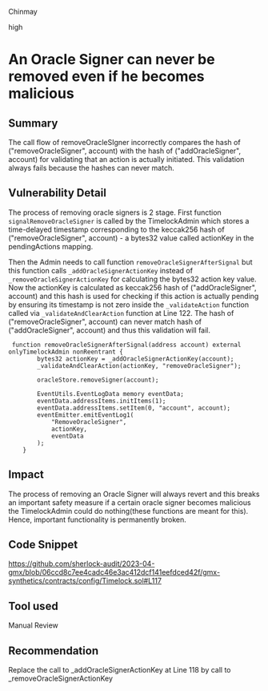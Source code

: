 Chinmay

high

# An Oracle Signer can never be removed even if he becomes malicious

## Summary
The call flow of removeOracleSIgner incorrectly compares the hash of ("removeOracleSigner", account) with the hash of ("addOracleSigner", account) for validating that an action is actually initiated. This validation always fails because the hashes can never match. 

## Vulnerability Detail
The process of removing oracle signers is 2 stage. First function ```signalRemoveOracleSigner``` is called by the TimelockAdmin which stores a time-delayed timestamp corresponding to the keccak256 hash of ("removeOracleSigner", account) - a bytes32 value called actionKey in the pendingActions mapping. 

Then the Admin needs to call function ```removeOracleSignerAfterSignal``` but this function calls ```_addOracleSignerActionKey``` instead of ```_removeOracleSignerActionKey``` for calculating the bytes32 action key value. Now the actionKey is calculated as keccak256 hash of ("addOracleSigner", account) and this hash is used for checking if this action is actually pending by ensuring its timestamp is not zero inside the ```_validateAction``` function called via ```_validateAndClearAction``` function at Line 122. The hash of ("removeOracleSigner", account) can never match hash of ("addOracleSigner", account) and thus this validation will fail.

```solidity
 function removeOracleSignerAfterSignal(address account) external onlyTimelockAdmin nonReentrant {
        bytes32 actionKey = _addOracleSignerActionKey(account);
        _validateAndClearAction(actionKey, "removeOracleSigner");

        oracleStore.removeSigner(account);

        EventUtils.EventLogData memory eventData;
        eventData.addressItems.initItems(1);
        eventData.addressItems.setItem(0, "account", account);
        eventEmitter.emitEventLog1(
            "RemoveOracleSigner",
            actionKey,
            eventData
        );
    }
```

## Impact
The process of removing an Oracle Signer will always revert and this breaks an important safety measure if a certain oracle signer becomes malicious the TimelockAdmin could do nothing(these functions are meant for this). Hence, important functionality is permanently broken.

## Code Snippet
https://github.com/sherlock-audit/2023-04-gmx/blob/06ccd8c7ee4cadc46e3ac412dcf141eefdced42f/gmx-synthetics/contracts/config/Timelock.sol#L117

## Tool used

Manual Review

## Recommendation
Replace the call to _addOracleSignerActionKey at Line 118 by call to _removeOracleSignerActionKey